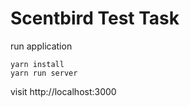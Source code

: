 # Scentbird Test Task
run application
```
yarn install
yarn run server
```

visit http://localhost:3000
